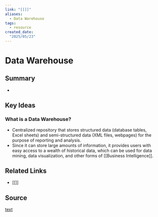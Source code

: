 ```yaml
---
link: "[[]]"
aliases: 
  - Data Warehouse
tags:
  - resource
created_date:
  "2025/05/23"
---
```

# Data Warehouse
## Summary
- 
## Key Ideas
### What is a Data Warehouse?
- Centralized repository that stores structured data (database tables, Excel sheets) and semi-structured data (XML files, webpages) for the purpose of reporting and analysis.
- Since it can store large amounts of information, it provides users with easy access to a wealth of historical data, which can be used for data mining, data visualization, and other forms of [[Business Intelligence]].
## Related Links
- [[]]
## Source
[text](url) 